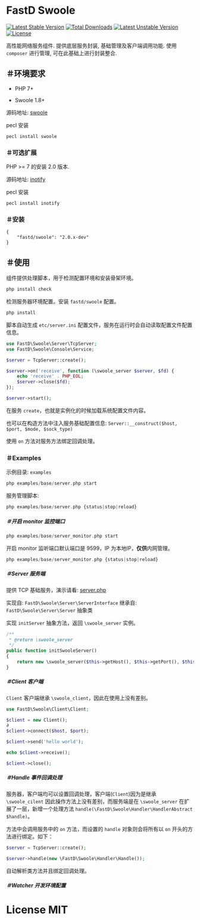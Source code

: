 # FastD Swoole

[![Latest Stable Version](https://poser.pugx.org/fastd/swoole/v/stable)](https://packagist.org/packages/fastd/swoole) [![Total Downloads](https://poser.pugx.org/fastd/swoole/downloads)](https://packagist.org/packages/fastd/swoole) [![Latest Unstable Version](https://poser.pugx.org/fastd/swoole/v/unstable)](https://packagist.org/packages/fastd/swoole) [![License](https://poser.pugx.org/fastd/swoole/license)](https://packagist.org/packages/fastd/swoole)

高性能网络服务组件. 提供底层服务封装, 基础管理及客户端调用功能. 使用 `composer` 进行管理, 可在此基础上进行封装整合.

## ＃环境要求

* PHP 7+

* Swoole 1.8+

源码地址: [swoole](https://github.com/swoole/swoole-src)

pecl 安装

```shell
pecl install swoole
```

### ＃可选扩展

PHP >= 7 的安装 2.0 版本.

源码地址: [inotify](http://pecl.php.net/package/inotify)

pecl 安装

```shell
pecl install inotify
```

### ＃安装

```
{
    "fastd/swoole": "2.0.x-dev"
}
```

## ＃使用

组件提供处理脚本，用于检测配置环境和安装骨架环境。

```php
php install check
```

检测服务器环境配置。安装 `fastd/swoole` 配置。

```php
php install
```

脚本自动生成 `etc/server.ini` 配置文件，服务在运行时会自动读取配置文件配置信息。

```php
use FastD\Swoole\Server\TcpServer;
use FastD\Swoole\Console\Service;

$server = TcpServer::create();

$server->on('receive', function (\swoole_server $server, $fd) {
    echo 'receive' . PHP_EOL;
    $server->close($fd);
});

$server->start();
```

在服务 `create`，也就是实例化的时候加载系统配置文件内容。

也可以在构造方法中注入服务基础配置信息: `Server::__construct($host, $port, $mode, $sock_type)`

使用 `on` 方法对服务方法绑定回调处理。

### ＃Examples

示例目录: `examples`

```php
php examples/base/server.php start
```

服务管理脚本:

```php
php examples/base/server.php {status|stop|reload}
```

##### ＃开启 monitor 监控端口

```php
php examples/base/server_monitor.php start
```

开启 monitor 监听端口默认端口是 9599，IP 为本地IP，**仅供**内网管理。

```php
php examples/base/server_monitor.php {status|stop|reload}
```

##### ＃Server 服务端

提供 TCP 基础服务，演示请看: [server.php](examples/base/server.php)

实现自: `FastD\Swoole\Server\ServerInterface` 继承自: `FastD\Swoole\Server\Server` 抽象类

实现 `initServer` 抽象方法，返回 `\swoole_server` 实例。

```php
/**
 * @return \swoole_server
 */
public function initSwooleServer()
{
    return new \swoole_server($this->getHost(), $this->getPort(), $this->getMode(), $this->getSock());
}
```

##### ＃Client 客户端

`Client` 客户端继承 `\swoole_client`，因此在使用上没有差别。

```php
use FastD\Swoole\Client\Client;

$client = new Client();
∂
$client->connect($host, $port);

$client->send('hello world');

echo $client->receive();

$client->close();
```

##### ＃Handle 事件回调处理

服务器，客户端均可以设置回调处理，客户端(`Client`)因为是继承 `\swoole_cilent` 因此操作方法上没有差别，而服务端是在 `\swoole_server` 在扩展了一层，新增一个处理方法 `handle(\FastD\Swoole\Handler\HandlerAbstract $handle)`。

方法中会调用服务中的 `on` 方法，而设置的 `handle` 对象则会将所有以 `on` 开头的方法进行绑定。如下：

```php
$server = TcpServer::create();

$server->handle(new \FastD\Swoole\Handler\Handle());
```

自动解析类方法并且绑定回调处理。

##### ＃Watcher 开发环境配置



# License MIT
